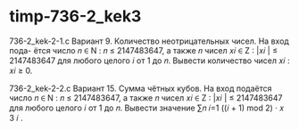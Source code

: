 # timp-736-2_kek3
736-2_kek-2-1.c
Вариант 9. Количество неотрицательных чисел. На вход пода-
ётся число 𝑛 ∈ N : 𝑛 ≤ 2147483647, а также 𝑛 чисел 𝑥𝑖 ∈ Z : |𝑥𝑖
| ≤
2147483647 для любого целого 𝑖 от 1 до 𝑛. Вывести количество чисел
𝑥𝑖
: 𝑥𝑖 ≥ 0.

736-2_kek-2-2.c
Вариант 15. Сумма чётных кубов. На вход подаётся число 𝑛 ∈ N :
𝑛 ≤ 2147483647, а также 𝑛 чисел 𝑥𝑖 ∈ Z : |𝑥𝑖
| ≤ 2147483647 для любого
целого 𝑖 от 1 до 𝑛. Вывести значение ∑︁𝑛
𝑖=1
((𝑖 + 1) mod 2) · 𝑥
3
𝑖
.

